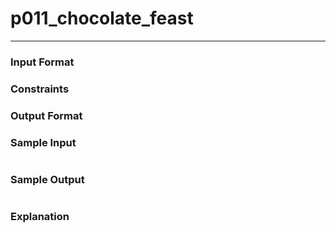 # p011_chocolate_feast
---

### Input Format 

### Constraints

### Output Format 

### Sample Input
```
```
### Sample Output
```
```
### Explanation
